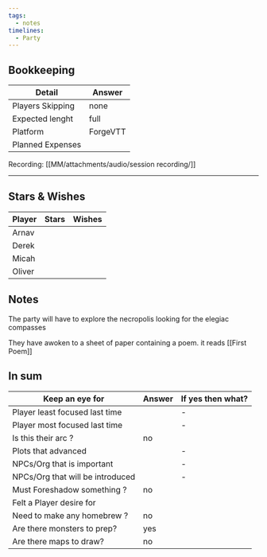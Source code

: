 ```yaml
---
tags:
  - notes
timelines:
  - Party
---
```

## Bookkeeping

| Detail           | Answer   |
| ---------------- | -------- |
| Players Skipping | none     |
| Expected lenght  | full     |
| Platform         | ForgeVTT |
| Planned Expenses |          |
Recording: [[MM/attachments/audio/session recording/]]

----
## Stars & Wishes

| Player | Stars | Wishes |
| ------ | ----- | ------ |
| Arnav  |       |        |
| Derek  |       |        |
| Micah  |       |        |
| Oliver |       |        |
## Notes

The party will have to explore the necropolis looking for the elegiac compasses

They have awoken to a sheet of paper containing a poem.
it reads [[First Poem]] 



## In sum

| Keep an eye for                  | Answer | If yes then what? |
| -------------------------------- | ------ | ----------------- |
| Player least focused last time   |        | -                 |
| Player most focused last time    |        | -                 |
| Is this their arc ?              | no     |                   |
| Plots that advanced              |        | -                 |
| NPCs/Org that is important       |        | -                 |
| NPCs/Org that will be introduced |        | -                 |
| Must Foreshadow something ?      | no     |                   |
| Felt a Player desire for         |        |                   |
| Need to make any homebrew ?      | no     |                   |
| Are there monsters to prep?      | yes    |                   |
| Are there maps to draw?          | no     |                   |

